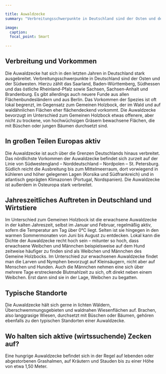 ```yaml
---

title: Auwaldzecke
summary: "Verbreitungsschwerpunkte in Deutschland sind der Osten und der Südwesten."

image:
  caption: 
  focal_point: Smart
  
---
```


## Verbreitung und Vorkommen
Die Auwaldzecke hat sich in den letzten Jahren in Deutschland stark ausgebreitet. Verbreitungsschwerpunkte in Deutschland sind der Osten und der Südwesten. Hierzu zählt das Saarland, Baden-Württemberg, Südhessen und das östliche Rheinland-Pfalz sowie Sachsen, Sachsen-Anhalt und Brandenburg. Es gibt allerdings auch neuere Funde aus allen Flächenbundesländern und aus Berlin. Das Vorkommen der Spezies ist oft lokal begrenzt, im Gegensatz zum Gemeinen Holzbock, der im Wald und auf waldähnlichen Flächen eher flächendeckend vorkommt. Die Auwaldzecke bevorzugt im Unterschied zum Gemeinen Holzbock etwas offenere, aber nicht zu trockene, von hochwüchsigen Gräsern bewachsene Flächen, die mit Büschen oder jungen Bäumen durchsetzt sind.

## In großen Teilen Europas aktiv
Die Auwaldzecke ist auch über die Grenzen Deutschlands hinaus verbreitet. Das nördlichste Vorkommen der Auwaldzecke befindet sich zurzeit auf der Linie von Südwestengland – Norddeutschland – Nordpolen – St. Petersburg. Südlich reicht die Ausbreitung bis zum Mittelmeerraum, dort vorwiegend in kühleren und höher gelegenen Lagen (Korsika und Südfrankreich) und in atlantisch geprägten Klimazonen (Portugal, Nordspanien). Die Auwaldzecke ist außerdem in Osteuropa stark verbreitet.

## Jahreszeitliches Auftreten in Deutschland und Wirtstiere
Im Unterschied zum Gemeinen Holzbock ist die erwachsene Auwaldzecke in der kalten Jahreszeit, selbst im Januar und Februar, regelmäßig aktiv, sofern die Temperatur am Tag über 0°C liegt. Selten ist sie hingegen in den warmen Sommermonaten von Juni bis August zu entdecken. Lokal kann die Dichte der Auwaldzecke recht hoch sein – mitunter so hoch, dass erwachsene Weibchen und Männchen beispielsweise auf dem Hund zeitweise häufiger zu finden sind als Weibchen und Männchen des Gemeine Holzbocks. Im Unterschied zur erwachsenen Auwaldzecke findet man die Larven und Nymphen bevorzugt auf Kleinsäugern, nicht aber auf Menschen und Hunden. Auch die Männchen nehmen eine sich über mehrere Tage erstreckende Blutmahlzeit zu sich, oft direkt neben einem Weibchen. Erst dann sind sie in der Lage, Weibchen zu begatten.

## Typische Standorte
Die Auwaldzecke hält sich gerne in lichten Wäldern, Überschwemmungsgebieten und waldnahen Wiesenflächen auf.  Brachen, also langgrasige Wiesen, durchsetzt mit Büschen oder Bäumen, gehören ebenfalls zu den typischen Standorten einer Auwaldzecke.

## Wo halten sich aktive (wirtssuchende) Zecken auf?
Eine hungrige Auwaldzecke befindet sich in der Regel auf lebenden oder abgestorbenen Grashalmen, auf Kräutern und Stauden bis zu einer Höhe von etwa 1,50 Meter.
